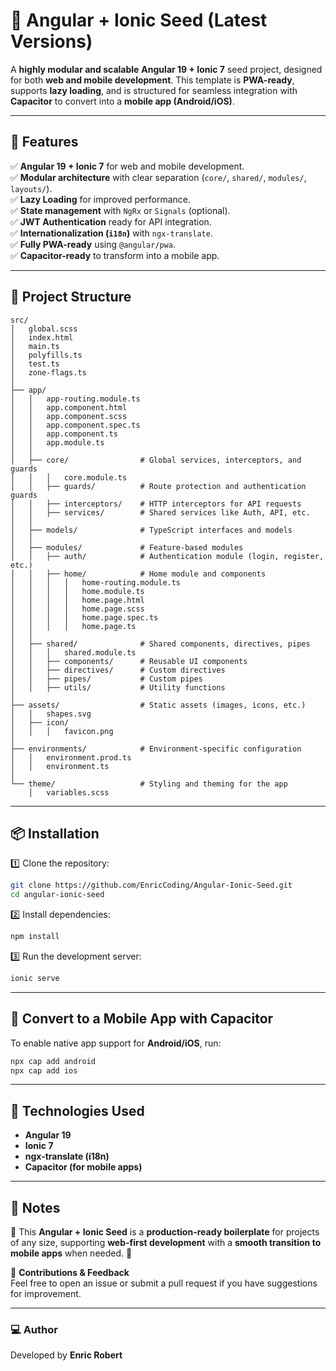 # 🚀 Angular + Ionic Seed (Latest Versions)

A **highly modular and scalable** **Angular 19 + Ionic 7** seed project, designed for both **web and mobile development**. This template is **PWA-ready**, supports **lazy loading**, and is structured for seamless integration with **Capacitor** to convert into a **mobile app (Android/iOS)**.

---

## 🌟 Features

✅ **Angular 19 + Ionic 7** for web and mobile development.  
✅ **Modular architecture** with clear separation (`core/`, `shared/`, `modules/`, `layouts/`).  
✅ **Lazy Loading** for improved performance.  
✅ **State management** with `NgRx` or `Signals` (optional).  
✅ **JWT Authentication** ready for API integration.  
✅ **Internationalization (`i18n`)** with `ngx-translate`.  
✅ **Fully PWA-ready** using `@angular/pwa`.  
✅ **Capacitor-ready** to transform into a mobile app.  

---

## 📂 Project Structure

```
src/
│   global.scss
│   index.html
│   main.ts
│   polyfills.ts
│   test.ts
│   zone-flags.ts
│
├── app/
│   │   app-routing.module.ts
│   │   app.component.html
│   │   app.component.scss
│   │   app.component.spec.ts
│   │   app.component.ts
│   │   app.module.ts
│   │
│   ├── core/                # Global services, interceptors, and guards
│   │   │   core.module.ts
│   │   ├── guards/          # Route protection and authentication guards
│   │   ├── interceptors/    # HTTP interceptors for API requests
│   │   ├── services/        # Shared services like Auth, API, etc.
│   │
│   ├── models/              # TypeScript interfaces and models
│   │
│   ├── modules/             # Feature-based modules
│   │   ├── auth/            # Authentication module (login, register, etc.)
│   │   ├── home/            # Home module and components
│   │   │   │   home-routing.module.ts
│   │   │   │   home.module.ts
│   │   │   │   home.page.html
│   │   │   │   home.page.scss
│   │   │   │   home.page.spec.ts
│   │   │   │   home.page.ts
│   │
│   ├── shared/              # Shared components, directives, pipes
│   │   │   shared.module.ts
│   │   ├── components/      # Reusable UI components
│   │   ├── directives/      # Custom directives
│   │   ├── pipes/           # Custom pipes
│   │   ├── utils/           # Utility functions
│
├── assets/                  # Static assets (images, icons, etc.)
│   │   shapes.svg
│   ├── icon/
│   │   │   favicon.png
│
├── environments/            # Environment-specific configuration
│   │   environment.prod.ts
│   │   environment.ts
│
└── theme/                   # Styling and theming for the app
    │   variables.scss

```

---

## 📦 Installation

1️⃣ Clone the repository:

```sh
git clone https://github.com/EnricCoding/Angular-Ionic-Seed.git
cd angular-ionic-seed
```

2️⃣ Install dependencies:

```sh
npm install
```

3️⃣ Run the development server:

```sh
ionic serve
```

---

## 📲 Convert to a Mobile App with Capacitor

To enable native app support for **Android/iOS**, run:

```sh
npx cap add android
npx cap add ios
```

---

## 🔗 Technologies Used

- **Angular 19**
- **Ionic 7**
- **ngx-translate (i18n)**
- **Capacitor (for mobile apps)**

---


## 📝 Notes

📌 This **Angular + Ionic Seed** is a **production-ready boilerplate** for projects of any size, supporting **web-first development** with a **smooth transition to mobile apps** when needed. 🚀

🔹 **Contributions & Feedback**  
Feel free to open an issue or submit a pull request if you have suggestions for improvement.

---

### 💻 Author

Developed by **Enric Robert**  
